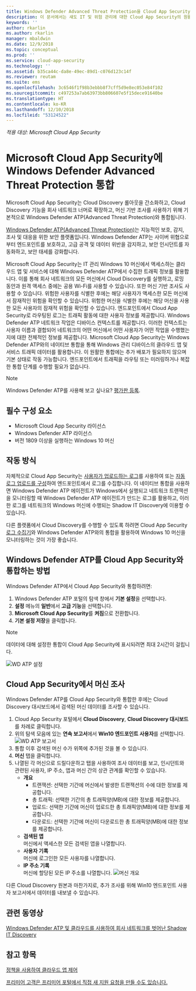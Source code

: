 ```yaml
---
title: Windows Defender Advanced Threat Protection을 Cloud App Security에 통합 | Microsoft Docs
description: 이 문서에서는 섀도 IT 및 위험 관리에 대한 Cloud App Security의 원활한 통합 및 향상된 가시성에 Windows Defender ATP를 통합하는 방법에 대한 정보를 제공합니다.
keywords: ''
author: rkarlin
ms.author: rkarlin
manager: mbaldwin
ms.date: 12/9/2018
ms.topic: conceptual
ms.prod: ''
ms.service: cloud-app-security
ms.technology: ''
ms.assetid: b35ca44c-da8e-49ec-89d1-c076d123c14f
ms.reviewer: reutam
ms.suite: ems
ms.openlocfilehash: 3c6546f1f98b3ebbb8f7cff5d9e8ec053e84f102
ms.sourcegitcommit: c497253a7ab63973bb806607e5f15dece91640be
ms.translationtype: HT
ms.contentlocale: ko-KR
ms.lasthandoff: 12/10/2018
ms.locfileid: "53124522"
---
```

*적용 대상: Microsoft Cloud App Security*


# <a name="windows-defender-advanced-threat-protection-integration-with-microsoft-cloud-app-security"></a>Microsoft Cloud App Security에 Windows Defender Advanced Threat Protection 통합

Microsoft Cloud App Security는 Cloud Discovery 롤아웃을 간소화하고, Cloud Discovery 기능을 회사 네트워크 너머로 확장하고, 머신 기반 조사를 사용하기 위해 기본적으로 Windows Defender ATP(Advanced Threat Protection)와 통합됩니다. 

[Windows Defender ATP(Advanced Threat Protection)](https://docs.microsoft.com/windows/security/threat-protection/windows-defender-atp/windows-defender-advanced-threat-protection)는 지능적인 보호, 감지, 조사 및 대응을 위한 보안 플랫폼입니다. Windows Defender ATP는 사이버 위협으로부터 엔드포인트를 보호하고, 고급 공격 및 데이터 위반을 감지하고, 보안 인시던트를 자동화하고, 보안 태세를 강화합니다.

Microsoft Cloud App Security는 IT 관리 Windows 10 머신에서 액세스하는 클라우드 앱 및 서비스에 대해 Windows Defender ATP에서 수집한 트래픽 정보를 활용합니다. 이를 통해 회사 네트워크의 모든 머신에서 Cloud Discovery를 실행하고, 로밍 동안과 원격 액세스 중에는 공용 Wi-Fi를 사용할 수 있습니다. 또한 머신 기반 조사도 사용할 수 있습니다. 위험한 사용자를 식별한 후에는 해당 사용자가 액세스한 모든 머신에서 잠재적인 위험을 확인할 수 있습니다. 위험한 머신을 식별한 후에는 해당 머신을 사용한 모든 사용자의 잠재적 위험을 확인할 수 있습니다. 엔드포인트에서 Cloud App Security로 라우팅된 로그는 트래픽 활동에 대한 사용자 정보를 제공합니다. Windows Defender ATP 네트워크 작업은 디바이스 컨텍스트를 제공합니다. 이러한 컨텍스트는 사용자 이름과 결합되어 네트워크의 어떤 머신에서 어떤 사용자가 어떤 작업을 수행했는지에 대한 전체적인 정보를 제공합니다. Microsoft Cloud App Security는 Windows Defender ATP와의 네이티브 통합을 통해 Windows 관리 디바이스의 클라우드 앱 및 서비스 트래픽 데이터를 활용합니다. 이 원활한 통합에는 추가 배포가 필요하지 않으며 기본 상태로 작동 가능합니다. 엔드포인트에서 트래픽을 라우팅 또는 미러링하거나 복잡한 통합 단계를 수행할 필요가 없습니다.

> [!NOTE]
> Windows Defender ATP를 사용해 보고 싶나요? [평가판 등록](https://www.microsoft.com/WindowsForBusiness/windows-atp?ocid=docs-wdatp-assignaccess-abovefoldlink).
>


## <a name="prerequisites"></a>필수 구성 요소

- Microsoft Cloud App Security 라이선스
- Windows Defender ATP 라이선스
- 버전 1809 이상을 실행하는 Windows 10 머신


## <a name="how-it-works"></a>작동 방식

자체적으로 Cloud App Security는 [사용자가 업로드하는 로그](create-snapshot-cloud-discovery-reports.md)를 사용하여 또는 [자동 로그 업로드를 구성](discovery-docker.md)하여 엔드포인트에서 로그를 수집합니다. 이 네이티브 통합을 사용하면 Windows Defender ATP 에이전트가 Windows에서 실행되고 네트워크 트랜잭션을 모니터링할 때 Windows Defender ATP 에이전트가 만드는 로그를 활용하고, 이러한 로그를 네트워크의 Windows 머신에 수행되는 Shadow IT Discovery에 이용할 수 있습니다. 

다른 플랫폼에서 Cloud Discovery를 수행할 수 있도록 하려면 Cloud App Security [로그 수집기](discovery-docker.md)와 Windows Defender ATP와의 통합을 활용하여 Windows 10 머신을 모니터링하는 것이 가장 좋습니다.


## <a name="how-to-integrate-windows-defender-atp-with-cloud-app-security"></a>Windows Defender ATP를 Cloud App Security와 통합하는 방법

Windows Defender ATP에서 Cloud App Security와 통합하려면:

1. Windows Defender ATP 포털의 탐색 창에서 **기본 설정**을 선택합니다.
2. **설정** 메뉴의 **일반**에서 **고급 기능**을 선택합니다.
3. **Microsoft Cloud App Security**를 **켜짐**으로 전환합니다.
4. **기본 설정 저장**을 클릭합니다.

>[!NOTE]
> 데이터에 대해 설정한 통합이 Cloud App Security에 표시되려면 최대 2시간이 걸립니다.
>

   ![WD ATP 설정](./media/wdatp-settings.png)

## <a name="investigate-machines-in-cloud-app-security"></a>Cloud App Security에서 머신 조사

Windows Defender ATP를 Cloud App Security와 통합한 후에는 Cloud Discovery 대시보드에서 검색된 머신 데이터를 조사할 수 있습니다.

1. Cloud App Security 포털에서 **Cloud Discovery**, **Cloud Discovery 대시보드**를 차례로 클릭합니다.
2. 위의 탐색 모음에 있는 **연속 보고서**에서 **Win10 엔드포인트 사용자**를 선택합니다.
  ![WD ATP 보고서](./media/win10-dashboard-report.png)
4. 통합 이후 검색된 머신 수가 위쪽에 추가된 것을 볼 수 있습니다.
5. **머신** 탭을 클릭합니다.
6. 나열된 각 머신으로 드릴다운하고 탭을 사용하여 조사 데이터를 보고, 인시던트와 관련된 사용자, IP 주소, 앱과 머신 간의 상관 관계를 확인할 수 있습니다.
   - **개요**
      - 트랜잭션: 선택한 기간에 머신에서 발생한 트랜잭션의 수에 대한 정보를 제공합니다.
      - 총 트래픽: 선택한 기간의 총 트래픽양(MB)에 대한 정보를 제공합니다.
     - 업로드: 선택한 기간에 머신이 업로드한 총 트래픽양(MB)에 대한 정보를 제공합니다.
     - 다운로드: 선택한 기간에 머신이 다운로드한 총 트래픽양(MB)에 대한 정보를 제공합니다.
   - **검색된 앱**<br>
  머신에서 액세스한 모든 검색된 앱을 나열합니다.
   - **사용자 기록**<br>
    머신에 로그인한 모든 사용자를 나열합니다.
   - **IP 주소 기록**<br>
    머신에 할당된 모든 IP 주소를 나열합니다.
 ![머신 개요](./media/machines-overview.png)
 

다른 Cloud Discovery 원본과 마찬가지로, 추가 조사를 위해 Win10 엔드포인트 사용자 보고서에서 데이터를 내보낼 수 있습니다. 


## <a name="related-videos"></a>관련 동영상  
[Windows Defender ATP 및 클라우드를 사용하여 회사 네트워크를 벗어난 Shadow IT Discovery](https://www.youtube.com/watch?v=f8hbvbY1Hnc)  

## <a name="see-also"></a>참고 항목  
[정책을 사용하여 클라우드 앱 제어](control-cloud-apps-with-policies.md)   

[프리미어 고객은 프리미어 포털에서 직접 새 지원 요청을 만들 수도 있습니다.](https://premier.microsoft.com/)  
  

